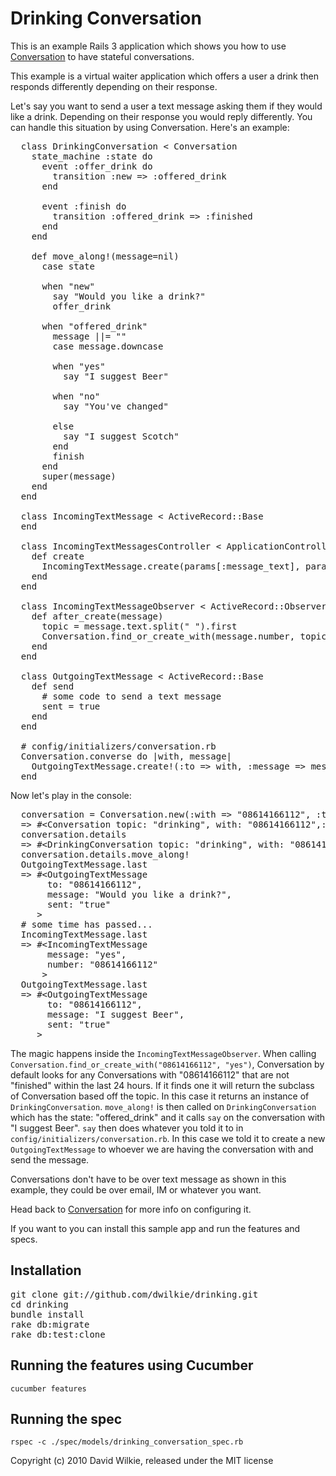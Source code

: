# Drinking Conversation

This is an example Rails 3 application which shows you how to use [Conversation](http://github.com/dwilkie/conversation) to have stateful conversations.

This example is a virtual waiter application which offers a user a drink then responds differently depending on their response.

Let's say you want to send a user a text message asking them if they would like a drink. Depending on their response you would reply differently. You can handle this situation by using Conversation. Here's an example:

<pre>
  class DrinkingConversation < Conversation
    state_machine :state do
      event :offer_drink do
        transition :new => :offered_drink
      end
      
      event :finish do
        transition :offered_drink => :finished
      end
    end

    def move_along!(message=nil)
      case state

      when "new"
        say "Would you like a drink?"
        offer_drink

      when "offered_drink"
        message ||= ""
        case message.downcase

        when "yes"
          say "I suggest Beer"

        when "no"
          say "You've changed"

        else
          say "I suggest Scotch"
        end
        finish
      end
      super(message)
    end
  end

  class IncomingTextMessage < ActiveRecord::Base
  end
  
  class IncomingTextMessagesController < ApplicationController
    def create
      IncomingTextMessage.create(params[:message_text], params[:number])
    end
  end
  
  class IncomingTextMessageObserver < ActiveRecord::Observer
    def after_create(message)
      topic = message.text.split(" ").first
      Conversation.find_or_create_with(message.number, topic).move_along!(message.text)
    end
  end
  
  class OutgoingTextMessage < ActiveRecord::Base
    def send
      # some code to send a text message
      sent = true
    end
  end
  
  # config/initializers/conversation.rb
  Conversation.converse do |with, message|
    OutgoingTextMessage.create!(:to => with, :message => message).send
  end
</pre>

Now let's play in the console:

<pre>
  conversation = Conversation.new(:with => "08614166112", :topic => "drinking")
  => #&lt;Conversation topic: "drinking", with: "08614166112",:state => "new"&gt;
  conversation.details
  => #&lt;DrinkingConversation topic: "drinking", with: "08614166112", :state => "new"&gt;
  conversation.details.move_along!
  OutgoingTextMessage.last
  => #&lt;OutgoingTextMessage
       to: "08614166112",
       message: "Would you like a drink?",
       sent: "true"
     &gt;
  # some time has passed...
  IncomingTextMessage.last
  => #&lt;IncomingTextMessage
       message: "yes",
       number: "08614166112"
      &gt;
  OutgoingTextMessage.last
  => #&lt;OutgoingTextMessage
       to: "08614166112",
       message: "I suggest Beer",
       sent: "true"
     &gt;
</pre>

The magic happens inside the `IncomingTextMessageObserver`. When calling `Conversation.find_or_create_with("08614166112", "yes")`, Conversation by default looks for any Conversations with "08614166112" that are not "finished" within the last 24 hours. If it finds one it will return the subclass of Conversation based off the topic. In this case it returns an instance of `DrinkingConversation`. `move_along!` is then called on `DrinkingConversation` which has the state: "offered_drink" and it calls `say` on the conversation with "I suggest Beer". `say` then does whatever you told it to in `config/initializers/conversation.rb`. In this case we told it to create a new `OutgoingTextMessage` to whoever we are having the conversation with and send the message.

Conversations don't have to be over text message as shown in this example, they could be over email, IM or whatever you want.

Head back to [Conversation](http://github.com/dwilkie/conversation) for more info on configuring it.

If you want to you can install this sample app and run the features and specs.

## Installation

<pre>
git clone git://github.com/dwilkie/drinking.git
cd drinking
bundle install
rake db:migrate
rake db:test:clone
</pre>

## Running the features using Cucumber

`cucumber features`

## Running the spec

`rspec -c ./spec/models/drinking_conversation_spec.rb`

Copyright (c) 2010 David Wilkie, released under the MIT license
